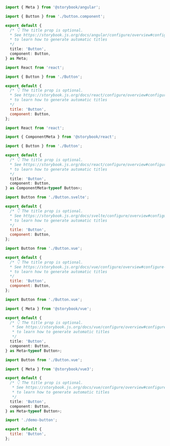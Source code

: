 ```ts filename="Button.stories.ts" renderer="angular" language="ts"
import { Meta } from '@storybook/angular';

import { Button } from './button.component';

export default {
  /* 👇 The title prop is optional.
  * See https://storybook.js.org/docs/angular/configure/overview#configure-story-loading
  * to learn how to generate automatic titles
  */
  title: 'Button',
  component: Button,
} as Meta;
```
```js filename="Button.stories.js|jsx" renderer="react" language="js"
import React from 'react';

import { Button } from './Button';

export default {
  /* 👇 The title prop is optional.
  * See https://storybook.js.org/docs/react/configure/overview#configure-story-loading
  * to learn how to generate automatic titles
  */
  title: 'Button',
  component: Button,
};
```
```ts filename="Button.stories.ts|tsx" renderer="react" language="ts"
import React from 'react';

import { ComponentMeta } from '@storybook/react';

import { Button } from './Button';

export default {
  /* 👇 The title prop is optional.
  * See https://storybook.js.org/docs/react/configure/overview#configure-story-loading
  * to learn how to generate automatic titles
  */
  title: 'Button',
  component: Button,
} as ComponentMeta<typeof Button>;
```
```js filename="Button.stories.js" renderer="svelte" language="js"
import Button from './Button.svelte';

export default {
  /* 👇 The title prop is optional.
  * See https://storybook.js.org/docs/svelte/configure/overview#configure-story-loading
  * to learn how to generate automatic titles
  */
  title: 'Button',
  component: Button,
};
```
```js filename="Button.stories.js" renderer="vue" language="js"
import Button from './Button.vue';

export default {
  /* 👇 The title prop is optional.
  * See https://storybook.js.org/docs/vue/configure/overview#configure-story-loading
  * to learn how to generate automatic titles
  */
  title: 'Button',
  component: Button,
};
```
```ts filename="Button.stories.ts" renderer="vue" language="ts" tabTitle="ts-2"
import Button from './Button.vue';

import { Meta } from '@storybook/vue';

export default {
  /* 👇 The title prop is optional.
   * See https://storybook.js.org/docs/vue/configure/overview#configure-story-loading
   * to learn how to generate automatic titles
   */
  title: 'Button',
  component: Button,
} as Meta<typeof Button>;
```
```ts filename="Button.stories.ts" renderer="vue" language="ts" tabTitle="ts-3"
import Button from './Button.vue';

import { Meta } from '@storybook/vue3';

export default {
  /* 👇 The title prop is optional.
   * See https://storybook.js.org/docs/vue/configure/overview#configure-story-loading
   * to learn how to generate automatic titles
   */
  title: 'Button',
  component: Button,
} as Meta<typeof Button>;
```
```js filename="demo-button.stories.js" renderer="web-components" language="js"
import './demo-button';

export default {
  title: 'Button',
};
```

